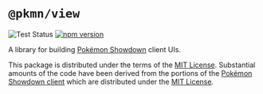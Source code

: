 # `@pkmn/view`

![Test Status](https://github.com/pkmn/ps/workflows/Tests/badge.svg)
[![npm version](https://img.shields.io/npm/v/@pkmn/view.svg)](https://www.npmjs.com/package/@pkmn/view)

A library for building [Pokémon Showdown](https://pokemonshowdown.com) client UIs.

This package is distributed under the terms of the [MIT License](LICENSE). Substantial amounts of
the code have been derived from the portions of the [Pokémon Showdown
client](https://github.com/smogon/pokemon-showdown-client) which are distributed under the [MIT
License](https://github.com/smogon/pokemon-showdown-client/blob/master/src/battle.ts#L6).
